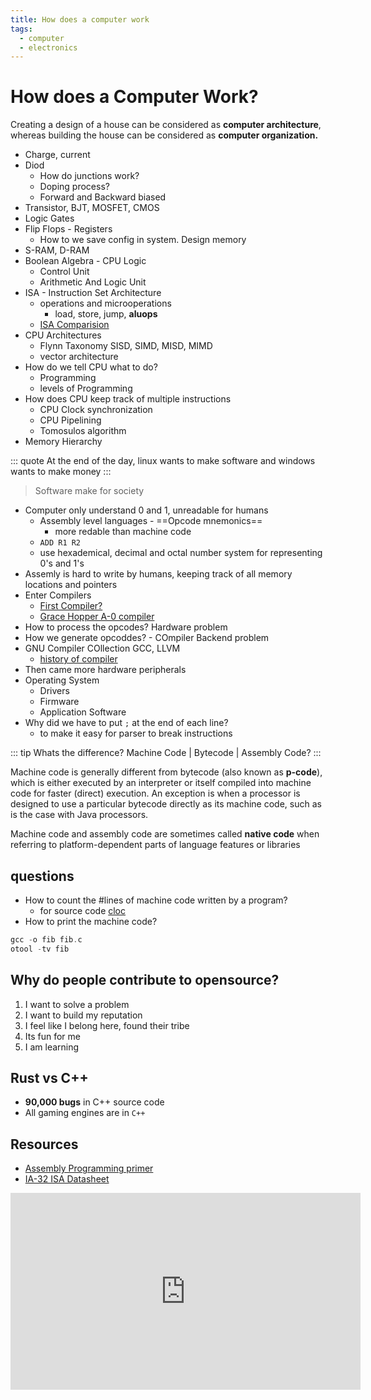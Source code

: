 ```yaml
---
title: How does a computer work
tags:
  - computer
  - electronics
---
```


# How does a Computer Work?

<TagLinks />

Creating a design of a house can be considered as **computer architecture**,
whereas building the house can be considered as **computer organization.**

- Charge, current
- Diod
  - How do junctions work?
  - Doping process?
  - Forward and Backward biased
- Transistor, BJT, MOSFET, CMOS
- Logic Gates
- Flip Flops - Registers
  - How to we save config in system. Design memory
- S-RAM, D-RAM
- Boolean Algebra - CPU Logic
  - Control Unit
  - Arithmetic And Logic Unit
- ISA - Instruction Set Architecture
  - operations and microoperations
    - load, store, jump, **aluops**
  - [ISA Comparision](https://en.wikipedia.org/wiki/Comparison_of_instruction_set_architectures)
- CPU Architectures
  - Flynn Taxonomy SISD, SIMD, MISD, MIMD
  - vector architecture
- How do we tell CPU what to do?
  - Programming
  - levels of Programming
- How does CPU keep track of multiple instructions
  - CPU Clock synchronization
  - CPU Pipelining
  - Tomosulos algorithm
- Memory Hierarchy

::: quote
At the end of the day, linux wants to make software and windows wants to make money
:::

> Software make for society

- Computer only understand 0 and 1, unreadable for humans
  - Assembly level languages - ==Opcode mnemonics==
    - more redable than machine code
  - `ADD R1 R2`
  - use hexademical, decimal and octal number system for representing 0's and 1's
- Assemly is hard to write by humans, keeping track of all memory locations and pointers
- Enter Compilers
  - [First Compiler?](https://stackoverflow.com/questions/1653649/how-was-the-first-compiler-written)
  - [Grace Hopper A-0 compiler](http://www.computinghistory.org.uk/det/5487/Grace%20Hopper%20completes%20the%20A-0%20Compiler)
- How to process the opcodes? Hardware problem
- How we generate opcoddes? - COmpiler Backend problem
- GNU Compiler COllection GCC, LLVM
  - [history of compiler](https://en.wikipedia.org/wiki/History_of_compiler_construction#:~:text=The%20first%20practical%20compiler%20was,modern%20notion%20of%20a%20compiler.)
- Then came more hardware peripherals
- Operating System
  - Drivers
  - Firmware
  - Application Software
- Why did we have to put `;` at the end of each line?
  - to make it easy for parser to break instructions

::: tip Whats the difference?
Machine Code | Bytecode | Assembly Code?
:::

Machine code is generally different from bytecode (also known as **p-code**), which is either executed by an interpreter or itself compiled into machine code for faster (direct) execution. An exception is when a processor is designed to use a particular bytecode directly as its machine code, such as is the case with Java processors.

Machine code and assembly code are sometimes called **native code** when referring to platform-dependent parts of language features or libraries

## questions

- How to count the #lines of machine code written by a program?
  - for source code [cloc](https://github.com/AlDanial/cloc)
- How to print the machine code?

```c
gcc -o fib fib.c
otool -tv fib
```

## Why do people contribute to opensource?

1. I want to solve a problem
2. I want to build my reputation
3. I feel like I belong here, found their tribe
4. Its fun for me
5. I am learning

## Rust vs C++

- **90,000 bugs** in C++ source code
- All gaming engines are in `C++`

## Resources

- [Assembly Programming primer](https://www.nayuki.io/page/a-fundamental-introduction-to-x86-assembly-programming)
- [IA-32 ISA Datasheet](https://www.intel.com/content/dam/www/public/us/en/documents/manuals/64-ia-32-architectures-software-developer-instruction-set-reference-manual-325383.pdf)

<iframe width="560" height="315" src="https://www.youtube.com/embed/d9SWNLZvA8g" frameborder="0" allow="accelerometer; autoplay; clipboard-write; encrypted-media; gyroscope; picture-in-picture" allowfullscreen></iframe>

<Footer />
